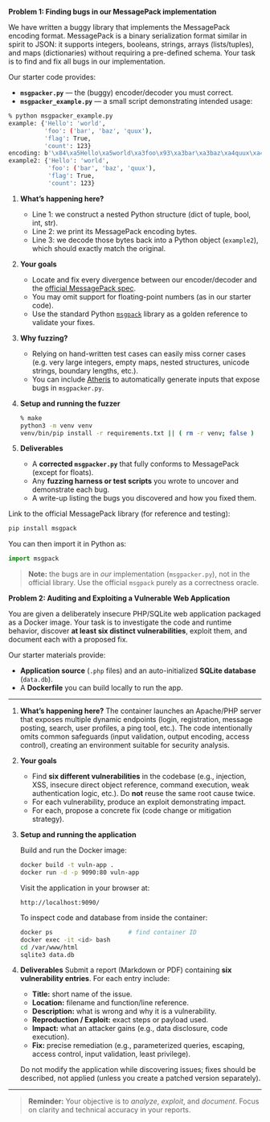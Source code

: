 **Problem 1: Finding bugs in our MessagePack implementation**

We have written a buggy library that implements the MessagePack encoding format. MessagePack is a binary serialization format similar in spirit to JSON: it supports integers, booleans, strings, arrays (lists/tuples), and maps (dictionaries) without requiring a pre-defined schema. Your task is to find and fix all bugs in our implementation.

Our starter code provides:

* **`msgpacker.py`** — the (buggy) encoder/decoder you must correct.
* **`msgpacker_example.py`** — a small script demonstrating intended usage:

```bash
% python msgpacker_example.py
example: {'Hello': 'world',
          'foo': ('bar', 'baz', 'quux'),
          'flag': True,
          'count': 123}
encoding: b'\x84\xa5Hello\xa5world\xa3foo\x93\xa3bar\xa3baz\xa4quux\xa4flag\xc2\xa5count{'
example2: {'Hello': 'world',
           'foo': ('bar', 'baz', 'quux'),
           'flag': True,
           'count': 123}
```

1. **What’s happening here?**

   * Line 1: we construct a nested Python structure (dict of tuple, bool, int, str).
   * Line 2: we print its MessagePack encoding bytes.
   * Line 3: we decode those bytes back into a Python object (`example2`), which should exactly match the original.

2. **Your goals**

   * Locate and fix every divergence between our encoder/decoder and the [official MessagePack spec](https://github.com/msgpack/msgpack/blob/master/spec.md).
   * You may omit support for floating-point numbers (as in our starter code).
   * Use the standard Python [`msgpack`](https://pypi.org/project/msgpack/) library as a golden reference to validate your fixes.

3. **Why fuzzing?**

   * Relying on hand-written test cases can easily miss corner cases (e.g. very large integers, empty maps, nested structures, unicode strings, boundary lengths, etc.).
   * You can include [Atheris](https://pypi.org/project/atheris/) to automatically generate inputs that expose bugs in `msgpacker.py`.

4. **Setup and running the fuzzer**

   ```bash
   % make
   python3 -m venv venv
   venv/bin/pip install -r requirements.txt || ( rm -r venv; false )
   ```

5. **Deliverables**

   * A **corrected `msgpacker.py`** that fully conforms to MessagePack (except for floats).
   * Any **fuzzing harness or test scripts** you wrote to uncover and demonstrate each bug.
   * A write-up listing the bugs you discovered and how you fixed them.

Link to the official MessagePack library (for reference and testing):
```bash
pip install msgpack
```

You can then import it in Python as:

```python
import msgpack
```

> **Note:** the bugs are in *our* implementation (`msgpacker.py`), not in the official library. Use the official `msgpack` purely as a correctness oracle.


**Problem 2: Auditing and Exploiting a Vulnerable Web Application**

You are given a deliberately insecure PHP/SQLite web application packaged as a Docker image. Your task is to investigate the code and runtime behavior, discover **at least six distinct vulnerabilities**, exploit them, and document each with a proposed fix.

Our starter materials provide:

* **Application source** (`.php` files) and an auto-initialized **SQLite database** (`data.db`).
* A **Dockerfile** you can build locally to run the app.

---

1. **What’s happening here?**
   The container launches an Apache/PHP server that exposes multiple dynamic endpoints (login, registration, message posting, search, user profiles, a ping tool, etc.). The code intentionally omits common safeguards (input validation, output encoding, access control), creating an environment suitable for security analysis.

2. **Your goals**

   * Find **six different vulnerabilities** in the codebase (e.g., injection, XSS, insecure direct object reference, command execution, weak authentication logic, etc.). Do **not** reuse the same root cause twice.
   * For each vulnerability, produce an exploit demonstrating impact.
   * For each, propose a concrete fix (code change or mitigation strategy).

3. **Setup and running the application**

   Build and run the Docker image:

   ```bash
   docker build -t vuln-app .
   docker run -d -p 9090:80 vuln-app
   ```

   Visit the application in your browser at:

   ```
   http://localhost:9090/
   ```

   To inspect code and database from inside the container:

   ```bash
   docker ps                     # find container ID
   docker exec -it <id> bash
   cd /var/www/html
   sqlite3 data.db
   ```

4. **Deliverables**
   Submit a report (Markdown or PDF) containing **six vulnerability entries**. For each entry include:

   * **Title:** short name of the issue.
   * **Location:** filename and function/line reference.
   * **Description:** what is wrong and why it is a vulnerability.
   * **Reproduction / Exploit:** exact steps or payload used.
   * **Impact:** what an attacker gains (e.g., data disclosure, code execution).
   * **Fix:** precise remediation (e.g., parameterized queries, escaping, access control, input validation, least privilege).

   Do not modify the application while discovering issues; fixes should be described, not applied (unless you create a patched version separately).

---

> **Reminder:** Your objective is to *analyze*, *exploit*, and *document*. Focus on clarity and technical accuracy in your reports.


